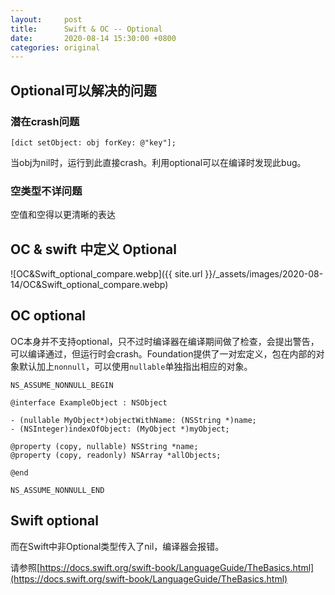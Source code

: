 ```yaml
---
layout:     post
title:      Swift & OC -- Optional
date:       2020-08-14 15:30:00 +0800
categories: original
---
```


## Optional可以解决的问题

### 潜在crash问题

```
[dict setObject: obj forKey: @"key"];
```
当obj为nil时，运行到此直接crash。利用optional可以在编译时发现此bug。

### 空类型不详问题

空值和空得以更清晰的表达

## OC & swift 中定义 Optional

![OC&Swift_optional_compare.webp]({{ site.url }}/_assets/images/2020-08-14/OC&Swift_optional_compare.webp)


## OC optional
OC本身并不支持optional，只不过时编译器在编译期间做了检查，会提出警告，可以编译通过，但运行时会crash。Foundation提供了一对宏定义，包在内部的对象默认加上`nonnull`，可以使用`nullable`单独指出相应的对象。

```ObjC
NS_ASSUME_NONNULL_BEGIN

@interface ExampleObject : NSObject

- (nullable MyObject*)objectWithName: (NSString *)name;
- (NSInteger)indexOfObject: (MyObject *)myObject;

@property (copy, nullable) NSString *name;
@property (copy, readonly) NSArray *allObjects;

@end

NS_ASSUME_NONNULL_END
```

## Swift optional
而在Swift中非Optional类型传入了nil，编译器会报错。

请参照[https://docs.swift.org/swift-book/LanguageGuide/TheBasics.html](https://docs.swift.org/swift-book/LanguageGuide/TheBasics.html)
